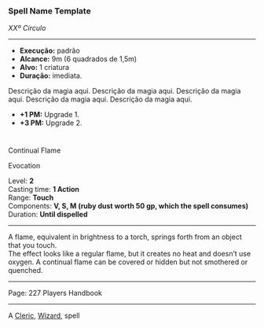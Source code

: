 ### Spell Name Template
*XXº Círculo*
___
- **Execução:** padrão
- **Alcance:** 9m (6 quadrados de 1,5m)
- **Alvo:** 1 criatura
- **Duração:** imediata.

Descrição da magia aqui. Descrição da magia aqui. Descrição da magia aqui. Descrição da magia aqui. Descrição da magia aqui.

- **+1 PM:** Upgrade 1.
- **+3 PM:** Upgrade 2.
#   
Continual Flame

Evocation

Level: **2**  
Casting time: **1 Action**  
Range: **Touch**  
Components: **V, S, M (ruby dust worth 50 gp, which the spell consumes)**  
Duration: **Until dispelled**  

---

A flame, equivalent in brightness to a torch, springs forth from an object that you touch.  
The effect looks like a regular flame, but it creates no heat and doesn’t use oxygen. A continual flame can be covered or hidden but not smothered or quenched.

---

Page: 227 Players Handbook

---

A [Cleric](https://www.dnd-spells.com/spells/class/Cleric), [Wizard](https://www.dnd-spells.com/spells/class/Wizard), spell